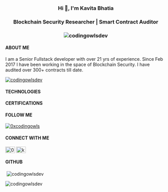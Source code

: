 <h3><div align="center"><strong>Hi 👋, I'm Kavita Bhatia</strong></div></h3>
<h3><div align="center"><strong>Blockchain Security Researcher | Smart Contract Auditor</strong></div></h3>
<h3><div align="center"> <img src="https://komarev.com/ghpvc/?username=codingowlsdev&label=Profile%20views&color=0e75b6&style=flat" alt="codingowlsdev" /> </div></h3>

#### **__ABOUT ME__**
I am a Senior Fullstack developer with over 21 yrs of experience. Since Feb 2017 I have been working in the space of Blockchain Security. I have audited over 300+ contracts till date.
<p align="left"> <a href="https://github.com/codingowlsdev/github-profile-trophy"><img src="https://github-profile-trophy.vercel.app/?username=codingowlsdev&title=Joined,Repositories,Commits,Followers&row=2&column=3&theme=onedark&margin-w=15&margin-h=15" alt="codingowlsdev" /></a> </p>

#### **__TECHNOLOGIES__**



#### **__CERTIFICATIONS__**

#### **__FOLLOW ME__**

<p align="left"> <a href="https://twitter.com/0xcodingowls" target="blank"><img src="https://img.shields.io/twitter/follow/0xcodingowls?logo=twitter&style=for-the-badge" alt="0xcodingowls" /></a> </p>

#### **__CONNECT WITH ME__**

<p align="left">
<a href="https://twitter.com/0xcodingowls" target="blank"><img align="center" src="https://raw.githubusercontent.com/rahuldkjain/github-profile-readme-generator/master/src/images/icons/Social/twitter.svg" alt="0xcodingowls" height="20" width="30" /></a>
<a href="https://linkedin.com/in/kb211" target="blank"><img align="center" src="https://raw.githubusercontent.com/rahuldkjain/github-profile-readme-generator/master/src/images/icons/Social/linked-in-alt.svg" alt="kb211" height="20" width="30" /></a>
</p>

#### **__GITHUB__**
<p>&nbsp;<img align="center" src="https://github-readme-stats.vercel.app/api?username=codingowlsdev&show_icons=true&locale=en" alt="codingowlsdev" /></p>
<p><img align="center" src="https://github-readme-streak-stats.herokuapp.com/?user=codingowlsdev&" alt="codingowlsdev" /></p>

  
 
